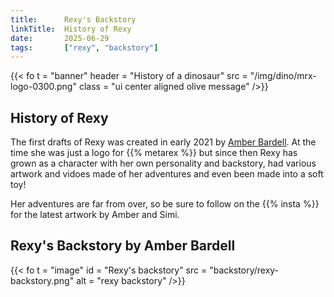 ```yaml
---
title:      Rexy's Backstory
linkTitle:  History of Rexy
date:       2025-06-29   
tags:       ["rexy", "backstory"]
---
```

{{< fo t = "banner"
    header = "History of a dinosaur"
    src = "/img/dino/mrx-logo-0300.png" 
    class = "ui center aligned olive message"
/>}}

## History of Rexy

The first drafts of Rexy was created in early 2021 by [Amber Bardell].  At the time she was just a logo for {{% metarex %}} but since then Rexy has grown as a character with her own personality and backstory, had various artwork and vidoes made of her adventures and even been made into a soft toy! 

Her adventures are far from over, so be sure to follow on the {{% insta %}} for the latest artwork by Amber and Simi.


## Rexy's Backstory by Amber Bardell

{{< fo t = "image"
  id       = "Rexy's backstory"
  src      = "backstory/rexy-backstory.png"
  alt      = "rexy backstory"
/>}}

[Amber Bardell]:  https://www.amberbardell.com